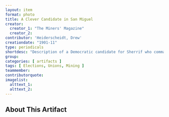 ```yaml
---
layout: item
format: photo
title: A Clever Candidate in San Miguel
creator:
  creator_1: "The Miners' Magazine"
  creator_2:
contributor: 'Heiderscheidt, Drew'
creationdate: "1901-11"
type: periodicals
shortdesc: "Description of a Democratic candidate for Sherrif who commanded the respect of Miners and Laborers."
group: 
categories: [ artifacts ]
tags: [ Elections, Unions, Mining ]
teammember:
contributorquote:
imagelist:
  alttext_1:
  alttext_2:
---
```

## About This Artifact

